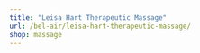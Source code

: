 ```yaml
---
title: "Leisa Hart Therapeutic Massage"
url: /bel-air/leisa-hart-therapeutic-massage/
shop: massage
---
```


